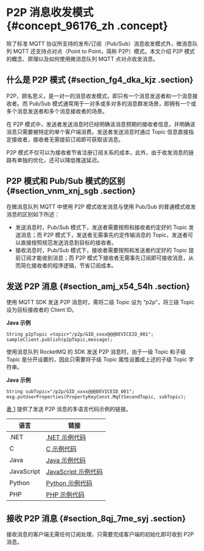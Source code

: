 # P2P 消息收发模式 {#concept_96176_zh .concept}

除了标准 MQTT 协议所支持的发布/订阅（Pub/Sub）消息收发模式外，微消息队列 MQTT 还支持点对点（Point to Point，简称 P2P）模式。本文介绍 P2P 模式的概念、原理以及如何使用微消息队列 MQTT 点对点收发消息。

## 什么是 P2P 模式 {#section_fg4_dka_kjz .section}

P2P，顾名思义，是一对一的消息收发模式，即只有一个消息发送者和一个消息接收者。而 Pub/Sub 模式通常用于一对多或多对多的消息群发场景，即拥有一个或多个消息发送者和多个消息接收者的场景。

在 P2P 模式中，发送者发送消息时已经明确该消息预期的接收者信息，并明确该消息只需要被特定的单个客户端消费。发送者发送消息时通过 Topic 信息直接指定接收者，接收者无需提前订阅即可获取该消息。

P2P 模式不仅可以为接收者节省注册订阅关系的成本，此外，由于收发消息的链路有单独的优化，还可以降低推送延迟。

## P2P 模式和 Pub/Sub 模式的区别 {#section_vnm_xnj_sgb .section}

在微消息队列 MQTT 中使用 P2P 模式收发消息与使用 Pub/Sub 的普通模式收发消息的区别如下所述：

-   发送消息时，Pub/Sub 模式下，发送者需要按照和接收者约定好的 Topic 发送消息；而 P2P 模式下，发送者无需事先约定传输消息的 Topic，发送者可以直接按照规范发送消息到目标的接收者。
-   接收消息时，Pub/Sub 模式下，接收者需要按照和发送者约定好的 Topic 提前订阅才能收到消息；而 P2P 模式下接收者无需事先订阅即可接收消息，从而简化接收者的程序逻辑，节省订阅成本。

## 发送 P2P 消息 {#section_amj_x54_54h .section}

使用 MQTT SDK 发送 P2P 消息时，需将二级 Topic 设为 “p2p”，将三级 Topic 设为目标接收者的 Client ID。

**Java 示例**

``` {#codeblock_5q3_eac_luv .language-java}
String p2pTopic =topic+"/p2p/GID_xxxx@@@DEVICEID_001";
sampleClient.publish(p2pTopic,message);
```

使用消息队列 RocketMQ 的 SDK 发送 P2P 消息时，由于一级 Topic 和子级 Topic 是分开设置的，因此只需要将子级 Topic 属性设置成上述的子级 Topic 字符串。

**Java 示例**

``` {#codeblock_6dx_i0v_irv .language-java}
String subTopic="/p2p/GID_xxxx@@@DEVICEID_001";
msg.putUserProperties(PropertyKeyConst.MqttSecondTopic, subTopic);
```

[表 1](#table_f4u_8ag_p50) 提供了发送 P2P 消息的多语言代码示例的链接。

|语言|链接|
|--|--|
|.NET|[.NET 示例代码](https://github.com/AliwareMQ/lmq-demo/blob/master/lmq-DoNet-demo/MQTTSendP2PMessage.cs)|
|C|[C 示例代码](https://github.com/AliwareMQ/lmq-demo/blob/master/lmq-c-demo/src/c/mqttSendP2PMessageDemo.c)|
|Java|[Java 示例代码](https://github.com/AliwareMQ/lmq-demo/blob/master/lmq-java-demo/src/main/java/com/aliyun/openservices/lmq/example/demo/MQTTSendP2PMessage.java)|
|JavaScript|[JavaScript 示例代码](https://github.com/AliwareMQ/lmq-demo/blob/master/lmq-js-demo/mqttSendP2PMessage.html)|
|Python|[Python 示例代码](https://github.com/AliwareMQ/lmq-demo/blob/master/lmq-python-demo/MQTTSendP2PMessage.py)|
|PHP|[PHP 示例代码](https://github.com/AliwareMQ/lmq-demo/blob/master/lmq-php-demo/MQTTSendP2PMessageToMQTT.php)|

## 接收 P2P 消息 {#section_8qj_7me_syj .section}

接收消息的客户端无需任何订阅处理，只需要完成客户端的初始化即可收到 P2P 消息。

